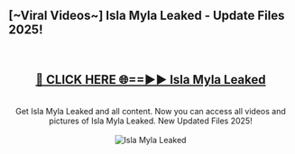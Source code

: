<h2>[~Viral Videos~] Isla Myla Leaked - Update Files 2025!</h2>
<br>
<div align="center">
<h2><a href="https://betterlinks.top/A2PfLJ" rel="nofollow">🔴 CLICK HERE 🌐==►► Isla Myla Leaked</a></h2>
<br>
Get Isla Myla Leaked and all content. Now you can access all videos and pictures of Isla Myla Leaked. New Updated Files 2025!
<br>
<br>
<a href="https://betterlinks.top/A2PfLJ" rel="nofollow" data-target="animated-image.originalLink"><img src="https://i.ibb.co.com/WyWwxjT/player-gif2.gif" alt="Isla Myla Leaked" style="max-width: 100%; display: inline-block;" data-target="animated-image.originalImage"></a>
</div>
<br>
